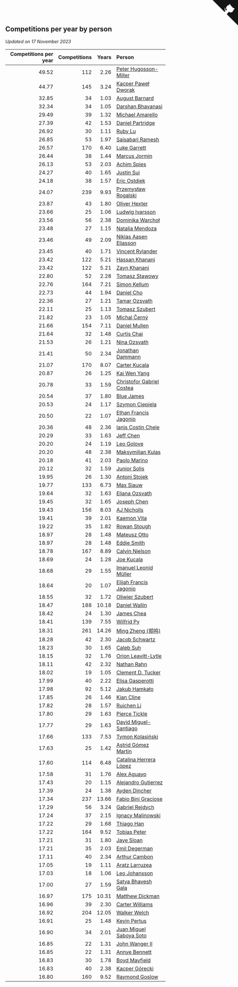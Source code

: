 ## Competitions per year by person

*Updated on 17 November 2023*

| Competitions per year | Competitions | Years | Person |
| ---: | ---: | ---: | :--- |
| 49.52 | 112 | 2.26 | [Peter Hugosson-Miller](https://www.worldcubeassociation.org/persons/2021HUGO01) |
| 44.77 | 145 | 3.24 | [Kacper Paweł Dworak](https://www.worldcubeassociation.org/persons/2020DWOR01) |
| 32.85 | 34 | 1.03 | [August Barnard](https://www.worldcubeassociation.org/persons/2022BARN21) |
| 32.34 | 34 | 1.05 | [Darshan Bhavanasi](https://www.worldcubeassociation.org/persons/2022BHAV01) |
| 29.49 | 39 | 1.32 | [Michael Amarello](https://www.worldcubeassociation.org/persons/2022AMAR09) |
| 27.39 | 42 | 1.53 | [Daniel Partridge](https://www.worldcubeassociation.org/persons/2022PART02) |
| 26.92 | 30 | 1.11 | [Ruby Lu](https://www.worldcubeassociation.org/persons/2022LURU01) |
| 26.85 | 53 | 1.97 | [Saisabari Ramesh](https://www.worldcubeassociation.org/persons/2021RAME01) |
| 26.57 | 170 | 6.40 | [Luke Garrett](https://www.worldcubeassociation.org/persons/2017GARR05) |
| 26.44 | 38 | 1.44 | [Marcus Jormin](https://www.worldcubeassociation.org/persons/2022JORM01) |
| 26.13 | 53 | 2.03 | [Achim Spies](https://www.worldcubeassociation.org/persons/2021SPIE01) |
| 24.27 | 40 | 1.65 | [Justin Sui](https://www.worldcubeassociation.org/persons/2022SUIJ01) |
| 24.18 | 38 | 1.57 | [Eric Ostdiek](https://www.worldcubeassociation.org/persons/2022OSTD01) |
| 24.07 | 239 | 9.93 | [Przemysław Rogalski](https://www.worldcubeassociation.org/persons/2013ROGA02) |
| 23.87 | 43 | 1.80 | [Oliver Hexter](https://www.worldcubeassociation.org/persons/2022HEXT01) |
| 23.66 | 25 | 1.06 | [Ludwig Ivarsson](https://www.worldcubeassociation.org/persons/2022IVAR01) |
| 23.56 | 56 | 2.38 | [Dominika Warchoł](https://www.worldcubeassociation.org/persons/2021WARC01) |
| 23.48 | 27 | 1.15 | [Natalia Mendoza](https://www.worldcubeassociation.org/persons/2022MEND24) |
| 23.46 | 49 | 2.09 | [Niklas Aasen Eliasson](https://www.worldcubeassociation.org/persons/2021ELIA01) |
| 23.45 | 40 | 1.71 | [Vincent Rylander](https://www.worldcubeassociation.org/persons/2022RYLA01) |
| 23.42 | 122 | 5.21 | [Hassan Khanani](https://www.worldcubeassociation.org/persons/2018KHAN26) |
| 23.42 | 122 | 5.21 | [Zayn Khanani](https://www.worldcubeassociation.org/persons/2018KHAN28) |
| 22.80 | 52 | 2.28 | [Tomasz Stawowy](https://www.worldcubeassociation.org/persons/2021STAW01) |
| 22.76 | 164 | 7.21 | [Simon Kellum](https://www.worldcubeassociation.org/persons/2016KELL12) |
| 22.73 | 44 | 1.94 | [Daniel Cho](https://www.worldcubeassociation.org/persons/2021CHOD01) |
| 22.36 | 27 | 1.21 | [Tamar Ozsvath](https://www.worldcubeassociation.org/persons/2022OZSV04) |
| 22.11 | 25 | 1.13 | [Tomasz Szubert](https://www.worldcubeassociation.org/persons/2022SZUB02) |
| 21.82 | 23 | 1.05 | [Michal Černý](https://www.worldcubeassociation.org/persons/2022CERN03) |
| 21.66 | 154 | 7.11 | [Daniel Mullen](https://www.worldcubeassociation.org/persons/2016MULL04) |
| 21.64 | 32 | 1.48 | [Curtis Chai](https://www.worldcubeassociation.org/persons/2022CHAI02) |
| 21.53 | 26 | 1.21 | [Nina Ozsvath](https://www.worldcubeassociation.org/persons/2022OZSV03) |
| 21.41 | 50 | 2.34 | [Jonathan Dammann](https://www.worldcubeassociation.org/persons/2021DAMM01) |
| 21.07 | 170 | 8.07 | [Carter Kucala](https://www.worldcubeassociation.org/persons/2015KUCA01) |
| 20.87 | 26 | 1.25 | [Kai Wen Yang](https://www.worldcubeassociation.org/persons/2022YANG19) |
| 20.78 | 33 | 1.59 | [Christofor Gabriel Costea](https://www.worldcubeassociation.org/persons/2022COST03) |
| 20.54 | 37 | 1.80 | [Blue James](https://www.worldcubeassociation.org/persons/2022JAME01) |
| 20.53 | 24 | 1.17 | [Szymon Ciepiela](https://www.worldcubeassociation.org/persons/2022CIEP01) |
| 20.50 | 22 | 1.07 | [Ethan Francis Jagonio](https://www.worldcubeassociation.org/persons/2022JAGO03) |
| 20.36 | 48 | 2.36 | [Ianis Costin Chele](https://www.worldcubeassociation.org/persons/2021CHEL01) |
| 20.29 | 33 | 1.63 | [Jeff Chen](https://www.worldcubeassociation.org/persons/2022CHEN19) |
| 20.20 | 24 | 1.19 | [Leo Golove](https://www.worldcubeassociation.org/persons/2022GOLO02) |
| 20.20 | 48 | 2.38 | [Maksymilian Kulas](https://www.worldcubeassociation.org/persons/2021KULA02) |
| 20.18 | 41 | 2.03 | [Paolo Marino](https://www.worldcubeassociation.org/persons/2021MARI04) |
| 20.12 | 32 | 1.59 | [Junior Solis](https://www.worldcubeassociation.org/persons/2022SOLI03) |
| 19.95 | 26 | 1.30 | [Antoni Stojek](https://www.worldcubeassociation.org/persons/2022STOJ03) |
| 19.77 | 133 | 6.73 | [Max Siauw](https://www.worldcubeassociation.org/persons/2017SIAU02) |
| 19.64 | 32 | 1.63 | [Eliana Ozsvath](https://www.worldcubeassociation.org/persons/2022OZSV01) |
| 19.45 | 32 | 1.65 | [Joseph Chen](https://www.worldcubeassociation.org/persons/2022CHEN16) |
| 19.43 | 156 | 8.03 | [AJ Nicholls](https://www.worldcubeassociation.org/persons/2015NICH04) |
| 19.41 | 39 | 2.01 | [Kaemon Vita](https://www.worldcubeassociation.org/persons/2021VITA01) |
| 19.22 | 35 | 1.82 | [Rowan Stough](https://www.worldcubeassociation.org/persons/2022STOU01) |
| 18.97 | 28 | 1.48 | [Mateusz Otto](https://www.worldcubeassociation.org/persons/2022OTTO01) |
| 18.97 | 28 | 1.48 | [Eddie Smith](https://www.worldcubeassociation.org/persons/2022SMIT20) |
| 18.78 | 167 | 8.89 | [Calvin Nielson](https://www.worldcubeassociation.org/persons/2014NIEL03) |
| 18.69 | 24 | 1.28 | [Joe Kucala](https://www.worldcubeassociation.org/persons/2022KUCA01) |
| 18.68 | 29 | 1.55 | [Imanuel Leonid Müller](https://www.worldcubeassociation.org/persons/2022MULL02) |
| 18.64 | 20 | 1.07 | [Elijah Francis Jagonio](https://www.worldcubeassociation.org/persons/2022JAGO02) |
| 18.55 | 32 | 1.72 | [Oliwier Szubert](https://www.worldcubeassociation.org/persons/2022SZUB01) |
| 18.47 | 188 | 10.18 | [Daniel Wallin](https://www.worldcubeassociation.org/persons/2013WALL03) |
| 18.42 | 24 | 1.30 | [James Chea](https://www.worldcubeassociation.org/persons/2022CHEA05) |
| 18.41 | 139 | 7.55 | [Wilfrid Py](https://www.worldcubeassociation.org/persons/2016PYWI01) |
| 18.31 | 261 | 14.26 | [Ming Zheng (郑鸣)](https://www.worldcubeassociation.org/persons/2009ZHEN11) |
| 18.28 | 42 | 2.30 | [Jacob Schwartz](https://www.worldcubeassociation.org/persons/2021SCHW01) |
| 18.23 | 30 | 1.65 | [Caleb Suh](https://www.worldcubeassociation.org/persons/2022SUHC01) |
| 18.15 | 32 | 1.76 | [Orion Leavitt-Lytle](https://www.worldcubeassociation.org/persons/2022LEAV01) |
| 18.11 | 42 | 2.32 | [Nathan Rahn](https://www.worldcubeassociation.org/persons/2021RAHN01) |
| 18.02 | 19 | 1.05 | [Clement D. Tucker](https://www.worldcubeassociation.org/persons/2022TUCK09) |
| 17.99 | 40 | 2.22 | [Elisa Gasperotti](https://www.worldcubeassociation.org/persons/2021GASP01) |
| 17.98 | 92 | 5.12 | [Jakub Hamkało](https://www.worldcubeassociation.org/persons/2018HAMK01) |
| 17.85 | 26 | 1.46 | [Kian Cline](https://www.worldcubeassociation.org/persons/2022CLIN01) |
| 17.82 | 28 | 1.57 | [Ruichen Li](https://www.worldcubeassociation.org/persons/2022LIRU02) |
| 17.80 | 29 | 1.63 | [Pierce Tickle](https://www.worldcubeassociation.org/persons/2022TICK01) |
| 17.77 | 29 | 1.63 | [David Miguel-Santiago](https://www.worldcubeassociation.org/persons/2022MIGU02) |
| 17.66 | 133 | 7.53 | [Tymon Kolasiński](https://www.worldcubeassociation.org/persons/2016KOLA02) |
| 17.63 | 25 | 1.42 | [Astrid Gómez Martin](https://www.worldcubeassociation.org/persons/2022MART26) |
| 17.60 | 114 | 6.48 | [Catalina Herrera López](https://www.worldcubeassociation.org/persons/2017LOPE31) |
| 17.58 | 31 | 1.76 | [Alex Aguayo](https://www.worldcubeassociation.org/persons/2022AGUA01) |
| 17.43 | 20 | 1.15 | [Alejandro Gutierrez](https://www.worldcubeassociation.org/persons/2022GUTI09) |
| 17.39 | 24 | 1.38 | [Ayden Dincher](https://www.worldcubeassociation.org/persons/2022DINC01) |
| 17.34 | 237 | 13.66 | [Fabio Bini Graciose](https://www.worldcubeassociation.org/persons/2010GRAC02) |
| 17.29 | 56 | 3.24 | [Gabriel Rejdych](https://www.worldcubeassociation.org/persons/2020REJD01) |
| 17.24 | 37 | 2.15 | [Ignacy Malinowski](https://www.worldcubeassociation.org/persons/2021MALI02) |
| 17.22 | 29 | 1.68 | [Thiago Han](https://www.worldcubeassociation.org/persons/2022HANT01) |
| 17.22 | 164 | 9.52 | [Tobias Peter](https://www.worldcubeassociation.org/persons/2014PETE03) |
| 17.21 | 31 | 1.80 | [Jaye Sloan](https://www.worldcubeassociation.org/persons/2022SLOA01) |
| 17.21 | 35 | 2.03 | [Emil Degerman](https://www.worldcubeassociation.org/persons/2021DEGE01) |
| 17.11 | 40 | 2.34 | [Arthur Cambon](https://www.worldcubeassociation.org/persons/2021CAMB01) |
| 17.05 | 19 | 1.11 | [Aratz Larruzea](https://www.worldcubeassociation.org/persons/2022LARR02) |
| 17.03 | 18 | 1.06 | [Leo Johansson](https://www.worldcubeassociation.org/persons/2022JOHA08) |
| 17.00 | 27 | 1.59 | [Satya Bhavesh Gala](https://www.worldcubeassociation.org/persons/2022GALA03) |
| 16.97 | 175 | 10.31 | [Matthew Dickman](https://www.worldcubeassociation.org/persons/2013DICK01) |
| 16.96 | 39 | 2.30 | [Carter Williams](https://www.worldcubeassociation.org/persons/2021WILL06) |
| 16.92 | 204 | 12.05 | [Walker Welch](https://www.worldcubeassociation.org/persons/2011WELC01) |
| 16.91 | 25 | 1.48 | [Kevin Pertus](https://www.worldcubeassociation.org/persons/2022PERT01) |
| 16.90 | 34 | 2.01 | [Juan Miguel Saboya Soto](https://www.worldcubeassociation.org/persons/2021SOTO01) |
| 16.85 | 22 | 1.31 | [John Wanger II](https://www.worldcubeassociation.org/persons/2022WANG39) |
| 16.85 | 22 | 1.31 | [Annye Bennett](https://www.worldcubeassociation.org/persons/2022BENN11) |
| 16.83 | 30 | 1.78 | [Boyd Mayfield](https://www.worldcubeassociation.org/persons/2022MAYF01) |
| 16.83 | 40 | 2.38 | [Kacper Górecki](https://www.worldcubeassociation.org/persons/2021GORE01) |
| 16.80 | 160 | 9.52 | [Raymond Goslow](https://www.worldcubeassociation.org/persons/2014GOSL01) |


<a href="https://github.com/jonatanklosko/wca_statistics" class="github-corner" aria-label="View source on Github"><svg width="80" height="80" viewBox="0 0 250 250" style="fill:#151513; color:#fff; position: absolute; top: 0; border: 0; right: 0;" aria-hidden="true"><path d="M0,0 L115,115 L130,115 L142,142 L250,250 L250,0 Z"></path><path d="M128.3,109.0 C113.8,99.7 119.0,89.6 119.0,89.6 C122.0,82.7 120.5,78.6 120.5,78.6 C119.2,72.0 123.4,76.3 123.4,76.3 C127.3,80.9 125.5,87.3 125.5,87.3 C122.9,97.6 130.6,101.9 134.4,103.2" fill="currentColor" style="transform-origin: 130px 106px;" class="octo-arm"></path><path d="M115.0,115.0 C114.9,115.1 118.7,116.5 119.8,115.4 L133.7,101.6 C136.9,99.2 139.9,98.4 142.2,98.6 C133.8,88.0 127.5,74.4 143.8,58.0 C148.5,53.4 154.0,51.2 159.7,51.0 C160.3,49.4 163.2,43.6 171.4,40.1 C171.4,40.1 176.1,42.5 178.8,56.2 C183.1,58.6 187.2,61.8 190.9,65.4 C194.5,69.0 197.7,73.2 200.1,77.6 C213.8,80.2 216.3,84.9 216.3,84.9 C212.7,93.1 206.9,96.0 205.4,96.6 C205.1,102.4 203.0,107.8 198.3,112.5 C181.9,128.9 168.3,122.5 157.7,114.1 C157.9,116.9 156.7,120.9 152.7,124.9 L141.0,136.5 C139.8,137.7 141.6,141.9 141.8,141.8 Z" fill="currentColor" class="octo-body"></path></svg></a><style>.github-corner:hover .octo-arm{animation:octocat-wave 560ms ease-in-out}@keyframes octocat-wave{0%,100%{transform:rotate(0)}20%,60%{transform:rotate(-25deg)}40%,80%{transform:rotate(10deg)}}@media (max-width:500px){.github-corner:hover .octo-arm{animation:none}.github-corner .octo-arm{animation:octocat-wave 560ms ease-in-out}}</style>
